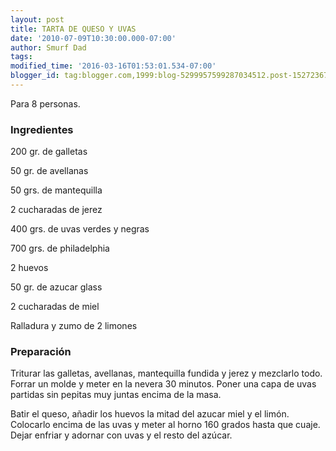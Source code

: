 ```yaml
---
layout: post
title: TARTA DE QUESO Y UVAS
date: '2010-07-09T10:30:00.000-07:00'
author: Smurf Dad
tags: 
modified_time: '2016-03-16T01:53:01.534-07:00'
blogger_id: tag:blogger.com,1999:blog-5299957599287034512.post-1527236777177950216
---
```


Para 8 personas.

<h3>Ingredientes</h3>

200 gr. de galletas

50 gr. de avellanas

50 grs. de mantequilla

2 cucharadas de jerez

400 grs. de uvas verdes y negras

700 grs. de philadelphia

2 huevos

50 gr. de azucar glass

2 cucharadas de miel

Ralladura y zumo de 2 limones

<h3>Preparación</h3>

Triturar las galletas, avellanas, mantequilla fundida y jerez y mezclarlo todo. Forrar un molde y meter en la nevera 30 minutos. Poner una capa de uvas partidas sin pepitas muy juntas encima de la masa.

Batir el queso, añadir los huevos la mitad del azucar miel y el limón. Colocarlo encima de las uvas y meter al horno 160 grados hasta que cuaje. Dejar enfriar y adornar con uvas y el resto del azúcar.


